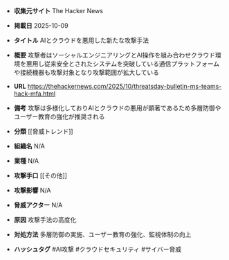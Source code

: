 - **収集元サイト**
The Hacker News

- **掲載日**
2025-10-09

- **タイトル**
AIとクラウドを悪用した新たな攻撃手法

- **概要**
攻撃者はソーシャルエンジニアリングとAI操作を組み合わせクラウド環境を悪用し従来安全とされたシステムを突破している通信プラットフォームや接続機器も攻撃対象となり攻撃範囲が拡大している

- **URL**
https://thehackernews.com/2025/10/threatsday-bulletin-ms-teams-hack-mfa.html

- **備考**
攻撃は多様化しておりAIとクラウドの悪用が顕著であるため多層防御やユーザー教育の強化が推奨される

- **分類**
[[脅威トレンド]]

- **組織名**
N/A

- **業種**
N/A

- **攻撃手口**
[[その他]]

- **攻撃影響**
N/A

- **脅威アクター**
N/A

- **原因**
攻撃手法の高度化

- **対処方法**
多層防御の実施、ユーザー教育の強化、監視体制の向上

- **ハッシュタグ**
#AI攻撃 #クラウドセキュリティ #サイバー脅威
